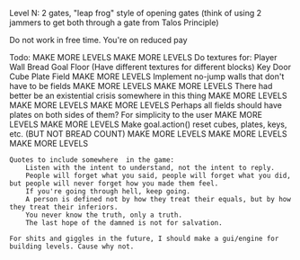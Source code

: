 Level N: 2 gates, "leap frog" style of opening gates (think of using 2 jammers to get both through a gate from Talos Principle)

Do not work in free time. You're on reduced pay

Todo: <!-- Comment means it's been completed -->
	MAKE MORE LEVELS
	<!-- Make textures working (then figure out hitboxes) -->
	MAKE MORE LEVELS
	Do textures for:
		Player
		<!-- Critter -->
		Wall
		Bread
		Goal
		Floor (Have different textures for different blocks)
		Key
		Door
		Cube
		Plate
		Field
	MAKE MORE LEVELS
	Implement no-jump walls that don't have to be fields
	MAKE MORE LEVELS
	<!-- Reset level on death -->
	MAKE MORE LEVELS
	There had better be an existential crisis somewhere in this thing
	MAKE MORE LEVELS	
	<!-- Perhaps an innate reset function within each world level? -->
	MAKE MORE LEVELS
	<!-- Perhaps put the entire world data object into its own file, just for simpler level design. 
		Make world.js purely for rendering
		Make entities.js purely for interactions (it's OK if this and world have some overlap)
		Make a new data.js purely for storing world data -->
	MAKE MORE LEVELS
	Perhaps all fields should have plates on both sides of them? For simplicity to the user
	MAKE MORE LEVELS
	<!-- Make fields work possible to work based on multiple pressure plates where only one has to be open -->
	MAKE MORE LEVELS
	Make goal.action() reset cubes, plates, keys, etc. (BUT NOT BREAD COUNT)
	MAKE MORE LEVELS
	<!-- Implement quotes -->
	MAKE MORE LEVELS
	<!-- Implement snowman style banner announcements (useful for quotes given on picking up bread) -->
	MAKE MORE LEVELS


	Quotes to include somewhere  in the game:
		Listen with the intent to understand, not the intent to reply.
		People will forget what you said, people will forget what you did, but people will never forget how you made them feel.
		If you're going through hell, keep going.
		A person is defined not by how they treat their equals, but by how they treat their inferiors.
		You never know the truth, only a truth.
		The last hope of the damned is not for salvation.

	For shits and giggles in the future, I should make a gui/engine for building levels. Cause why not.